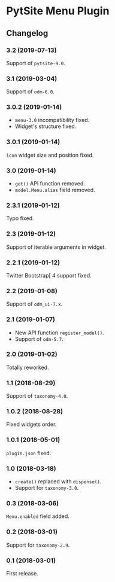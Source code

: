 # PytSite Menu Plugin


## Changelog


### 3.2 (2019-07-13)

Support of `pytsite-9.0`.


### 3.1 (2019-03-04)

Support of `odm-6.0`.


### 3.0.2 (2019-01-14)

- `menu-3.0` incompatibility fixed.
- Widget's structure fixed.


### 3.0.1 (2019-01-14)

`icon` widget size and position fixed.


### 3.0 (2019-01-14)

- `get()` API function removed.
- `model.Menu.alias` field removed.


### 2.3.1 (2019-01-12)

Typo fixed.


### 2.3 (2019-01-12)

Support of iterable arguments in widget.


### 2.2.1 (2019-01-12)

Twitter Bootstrap[ 4 support fixed.


### 2.2 (2019-01-08)

Support of `odm_ui-7.x`.


### 2.1 (2019-01-07)

- New API function `register_model()`.
- Support of `odm-5.7`.


### 2.0 (2019-01-02)

Totally reworked.


### 1.1 (2018-08-29)

Support of `taxonomy-4.0`.


### 1.0.2 (2018-08-28)

Fixed widgets order.


### 1.0.1 (2018-05-01)

`plugin.json` fixed.


### 1.0 (2018-03-18)

- `create()` replaced with `dispense()`.
- Support for `taxonomy-3.0`.


### 0.3 (2018-03-06)

`Menu.enabled` field added.


### 0.2 (2018-03-01)

Support for `taxonomy-2.9`.


### 0.1 (2018-03-01)

First release.
